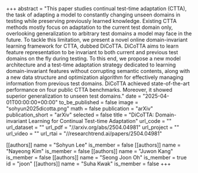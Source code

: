 +++
abstract = "This paper studies continual test-time adaptation (CTTA), the task of adapting a model to constantly changing unseen domains in testing while preserving previously learned knowledge. Existing CTTA methods mostly focus on adaptation to the current test domain only, overlooking generalization to arbitrary test domains a model may face in the future. To tackle this limitation, we present a novel online domain-invariant learning framework for CTTA, dubbed DiCoTTA. DiCoTTA aims to learn feature representation to be invariant to both current and previous test domains on the fly during testing. To this end, we propose a new model architecture and a test-time adaptation strategy dedicated to learning domain-invariant features without corrupting semantic contents, along with a new data structure and optimization algorithm for effectively managing information from previous test domains. DiCoTTA achieved state-of-the-art performance on four public CTTA benchmarks. Moreover, it showed superior generalization to unseen test domains."
date = "2025-04-01T00:00:00+00:00"
to_be_published = false
image = "sohyun2025dicotta.png"
math = false
publication = "arXiv"
publication_short = "arXiv"
selected = false
title = "DiCoTTA: Domain-invariant Learning for Continual Test-time Adaptation"
url_code = ""
url_dataset = ""
url_pdf = "//arxiv.org/abs/2504.04981"
url_project = ""
url_video = ""
url_rtai = "//researchtrend.ai/papers/2504.04981"

[[authors]]
    name = "Sohyun Lee"
    is_member = false
[[authors]]
    name = "Nayeong Kim"
    is_member = false
[[authors]]
    name = "Juwon Kang"
    is_member = false
[[authors]]
    name = "Seong Joon Oh"
    is_member = true
    id = "joon"
[[authors]]
    name = "Suha Kwak"
    is_member = false
+++
